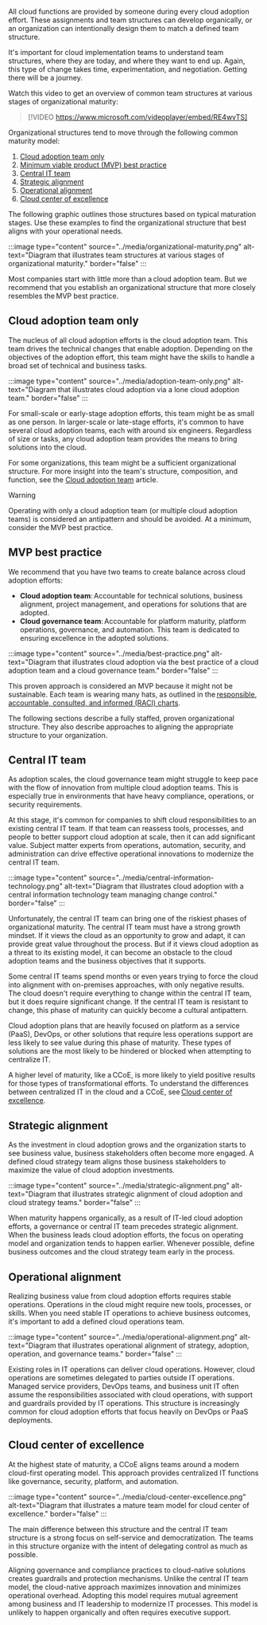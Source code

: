 All cloud functions are provided by someone during every cloud adoption effort. These assignments and team structures can develop organically, or an organization can intentionally design them to match a defined team structure. 

It's important for cloud implementation teams to understand team structures, where they are today, and where they want to end up. Again, this type of change takes time, experimentation, and negotiation. Getting there will be a journey.

Watch this video to get an overview of common team structures at various stages of organizational maturity:

> [!VIDEO https://www.microsoft.com/videoplayer/embed/RE4wvTS]

Organizational structures tend to move through the following common maturity model:

1. [Cloud adoption team only](/azure/cloud-adoption-framework/organize/organization-structures#cloud-adoption-team-only)
1. [Minimum viable product (MVP) best practice](/azure/cloud-adoption-framework/organize/organization-structures#best-practice-minimum-viable-product-mvp)
1. [Central IT team](/azure/cloud-adoption-framework/organize/organization-structures#central-it-team)
1. [Strategic alignment](/azure/cloud-adoption-framework/organize/organization-structures#strategic-alignment)
1. [Operational alignment](/azure/cloud-adoption-framework/organize/organization-structures#operational-alignment)
1. [Cloud center of excellence](/azure/cloud-adoption-framework/organize/organization-structures#cloud-center-of-excellence)

The following graphic outlines those structures based on typical maturation stages. Use these examples to find the organizational structure that best aligns with your operational needs.

:::image type="content" source="../media/organizational-maturity.png" alt-text="Diagram that illustrates team structures at various stages of organizational maturity." border="false" :::

Most companies start with little more than a cloud adoption team. But we recommend that you establish an organizational structure that more closely resembles the MVP best practice.

## Cloud adoption team only

The nucleus of all cloud adoption efforts is the cloud adoption team. This team drives the technical changes that enable adoption. Depending on the objectives of the adoption effort, this team might have the skills to handle a broad set of technical and business tasks.

:::image type="content" source="../media/adoption-team-only.png" alt-text="Diagram that illustrates cloud adoption via a lone cloud adoption team." border="false" :::

For small-scale or early-stage adoption efforts, this team might be as small as one person. In larger-scale or late-stage efforts, it's common to have several cloud adoption teams, each with around six engineers. Regardless of size or tasks, any cloud adoption team provides the means to bring solutions into the cloud. 

For some organizations, this team might be a sufficient organizational structure. For more insight into the team's structure, composition, and function, see the [Cloud adoption team](/azure/cloud-adoption-framework/organize/cloud-adoption) article.

> [!WARNING]
> Operating with only a cloud adoption team (or multiple cloud adoption teams) is considered an antipattern and should be avoided. At a minimum, consider the MVP best practice.

## MVP best practice

We recommend that you have two teams to create balance across cloud adoption efforts:

- **Cloud adoption team**: Accountable for technical solutions, business alignment, project management, and operations for solutions that are adopted.
- **Cloud governance team**: Accountable for platform maturity, platform operations, governance, and automation. This team is dedicated to ensuring excellence in the adopted solutions. 

:::image type="content" source="../media/best-practice.png" alt-text="Diagram that illustrates cloud adoption via the best practice of a cloud adoption team and a cloud governance team." border="false" :::

This proven approach is considered an MVP because it might not be sustainable. Each team is wearing many hats, as outlined in the [responsible, accountable, consulted, and informed (RACI) charts](/azure/cloud-adoption-framework/organize/raci-alignment).

The following sections describe a fully staffed, proven organizational structure. They also describe approaches to aligning the appropriate structure to your organization.

## Central IT team

As adoption scales, the cloud governance team might struggle to keep pace with the flow of innovation from multiple cloud adoption teams. This is especially true in environments that have heavy compliance, operations, or security requirements.

At this stage, it's common for companies to shift cloud responsibilities to an existing central IT team. If that team can reassess tools, processes, and people to better support cloud adoption at scale, then it can add significant value. Subject matter experts from operations, automation, security, and administration can drive effective operational innovations to modernize the central IT team.

:::image type="content" source="../media/central-information-technology.png" alt-text="Diagram that illustrates cloud adoption with a central information technology team managing change control." border="false" :::

Unfortunately, the central IT team can bring one of the riskiest phases of organizational maturity. The central IT team must have a strong growth mindset. If it views the cloud as an opportunity to grow and adapt, it can provide great value throughout the process. But if it views cloud adoption as a threat to its existing model, it can become an obstacle to the cloud adoption teams and the business objectives that it supports. 

Some central IT teams spend months or even years trying to force the cloud into alignment with on-premises approaches, with only negative results. The cloud doesn't require everything to change within the central IT team, but it does require significant change. If the central IT team is resistant to change, this phase of maturity can quickly become a cultural antipattern.

Cloud adoption plans that are heavily focused on platform as a service (PaaS), DevOps, or other solutions that require less operations support are less likely to see value during this phase of maturity. These types of solutions are the most likely to be hindered or blocked when attempting to centralize IT.

A higher level of maturity, like a CCoE, is more likely to yield positive results for those types of transformational efforts. To understand the differences between centralized IT in the cloud and a CCoE, see [Cloud center of excellence](/azure/cloud-adoption-framework/organize/cloud-center-of-excellence).

## Strategic alignment

As the investment in cloud adoption grows and the organization starts to see business value, business stakeholders often become more engaged. A defined cloud strategy team aligns those business stakeholders to maximize the value of cloud adoption investments.

:::image type="content" source="../media/strategic-alignment.png" alt-text="Diagram that illustrates strategic alignment of cloud adoption and cloud strategy teams." border="false" :::

When maturity happens organically, as a result of IT-led cloud adoption efforts, a governance or central IT team precedes strategic alignment. When the business leads cloud adoption efforts, the focus on operating model and organization tends to happen earlier. Whenever possible, define business outcomes and the cloud strategy team early in the process.

## Operational alignment

Realizing business value from cloud adoption efforts requires stable operations. Operations in the cloud might require new tools, processes, or skills. When you need stable IT operations to achieve business outcomes, it's important to add a defined cloud operations team.

:::image type="content" source="../media/operational-alignment.png" alt-text="Diagram that illustrates operational alignment of strategy, adoption, operation, and governance teams." border="false" :::

Existing roles in IT operations can deliver cloud operations. However, cloud operations are sometimes delegated to parties outside IT operations. Managed service providers, DevOps teams, and business unit IT often assume the responsibilities associated with cloud operations, with support and guardrails provided by IT operations. This structure is increasingly common for cloud adoption efforts that focus heavily on DevOps or PaaS deployments.

## Cloud center of excellence

At the highest state of maturity, a CCoE aligns teams around a modern cloud-first operating model. This approach provides centralized IT functions like governance, security, platform, and automation.

:::image type="content" source="../media/cloud-center-excellence.png" alt-text="Diagram that illustrates a mature team model for cloud center of excellence." border="false" :::

The main difference between this structure and the central IT team structure is a strong focus on self-service and democratization. The teams in this structure organize with the intent of delegating control as much as possible. 

Aligning governance and compliance practices to cloud-native solutions creates guardrails and protection mechanisms. Unlike the central IT team model, the cloud-native approach maximizes innovation and minimizes operational overhead. Adopting this model requires mutual agreement among business and IT leadership to modernize IT processes. This model is unlikely to happen organically and often requires executive support.

